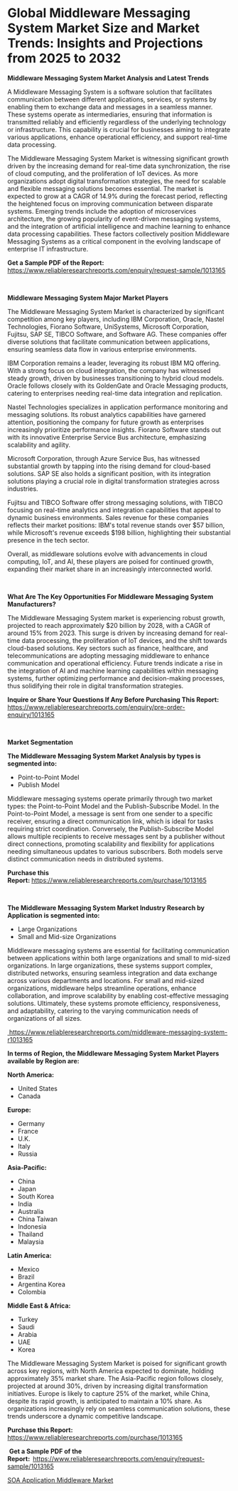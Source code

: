 <p><h1>Global Middleware Messaging System Market Size and Market Trends: Insights and Projections from 2025 to 2032</h1></p><p><strong>Middleware Messaging System Market Analysis and Latest Trends</strong></p>
<p><p>A Middleware Messaging System is a software solution that facilitates communication between different applications, services, or systems by enabling them to exchange data and messages in a seamless manner. These systems operate as intermediaries, ensuring that information is transmitted reliably and efficiently regardless of the underlying technology or infrastructure. This capability is crucial for businesses aiming to integrate various applications, enhance operational efficiency, and support real-time data processing.</p><p>The Middleware Messaging System Market is witnessing significant growth driven by the increasing demand for real-time data synchronization, the rise of cloud computing, and the proliferation of IoT devices. As more organizations adopt digital transformation strategies, the need for scalable and flexible messaging solutions becomes essential. The market is expected to grow at a CAGR of 14.9% during the forecast period, reflecting the heightened focus on improving communication between disparate systems. Emerging trends include the adoption of microservices architecture, the growing popularity of event-driven messaging systems, and the integration of artificial intelligence and machine learning to enhance data processing capabilities. These factors collectively position Middleware Messaging Systems as a critical component in the evolving landscape of enterprise IT infrastructure.</p></p>
<p><strong>Get a Sample PDF of the Report:&nbsp;</strong> <a href="https://www.reliableresearchreports.com/enquiry/request-sample/1013165?utm_campaign=2030&utm_medium=2&utm_source=Github&utm_content=ia&utm_term=08032025&utm_id=middleware-messaging-system">https://www.reliableresearchreports.com/enquiry/request-sample/1013165</a></p>
<p>&nbsp;</p>
<p><strong>Middleware Messaging System Major Market Players</strong></p>
<p><p>The Middleware Messaging System Market is characterized by significant competition among key players, including IBM Corporation, Oracle, Nastel Technologies, Fiorano Software, UniSystems, Microsoft Corporation, Fujitsu, SAP SE, TIBCO Software, and Software AG. These companies offer diverse solutions that facilitate communication between applications, ensuring seamless data flow in various enterprise environments.</p><p>IBM Corporation remains a leader, leveraging its robust IBM MQ offering. With a strong focus on cloud integration, the company has witnessed steady growth, driven by businesses transitioning to hybrid cloud models. Oracle follows closely with its GoldenGate and Oracle Messaging products, catering to enterprises needing real-time data integration and replication. </p><p>Nastel Technologies specializes in application performance monitoring and messaging solutions. Its robust analytics capabilities have garnered attention, positioning the company for future growth as enterprises increasingly prioritize performance insights. Fiorano Software stands out with its innovative Enterprise Service Bus architecture, emphasizing scalability and agility.</p><p>Microsoft Corporation, through Azure Service Bus, has witnessed substantial growth by tapping into the rising demand for cloud-based solutions. SAP SE also holds a significant position, with its integration solutions playing a crucial role in digital transformation strategies across industries.</p><p>Fujitsu and TIBCO Software offer strong messaging solutions, with TIBCO focusing on real-time analytics and integration capabilities that appeal to dynamic business environments. Sales revenue for these companies reflects their market positions: IBM's total revenue stands over $57 billion, while Microsoft's revenue exceeds $198 billion, highlighting their substantial presence in the tech sector.</p><p>Overall, as middleware solutions evolve with advancements in cloud computing, IoT, and AI, these players are poised for continued growth, expanding their market share in an increasingly interconnected world.</p></p>
<p>&nbsp;</p>
<p><strong>What Are The Key Opportunities For Middleware Messaging System Manufacturers?</strong></p>
<p><p>The Middleware Messaging System market is experiencing robust growth, projected to reach approximately $20 billion by 2028, with a CAGR of around 15% from 2023. This surge is driven by increasing demand for real-time data processing, the proliferation of IoT devices, and the shift towards cloud-based solutions. Key sectors such as finance, healthcare, and telecommunications are adopting messaging middleware to enhance communication and operational efficiency. Future trends indicate a rise in the integration of AI and machine learning capabilities within messaging systems, further optimizing performance and decision-making processes, thus solidifying their role in digital transformation strategies.</p></p>
<p><strong>Inquire or Share Your Questions If Any Before Purchasing This Report:</strong> <a href="https://www.reliableresearchreports.com/enquiry/pre-order-enquiry/1013165?utm_campaign=2030&utm_medium=2&utm_source=Github&utm_content=ia&utm_term=08032025&utm_id=middleware-messaging-system">https://www.reliableresearchreports.com/enquiry/pre-order-enquiry/1013165</a></p>
<p>&nbsp;</p>
<p><strong>Market Segmentation</strong></p>
<p><strong>The Middleware Messaging System Market Analysis by types is segmented into:</strong></p>
<p><ul><li>Point-to-Point Model</li><li>Publish Model</li></ul></p>
<p><p>Middleware messaging systems operate primarily through two market types: the Point-to-Point Model and the Publish-Subscribe Model. In the Point-to-Point Model, a message is sent from one sender to a specific receiver, ensuring a direct communication link, which is ideal for tasks requiring strict coordination. Conversely, the Publish-Subscribe Model allows multiple recipients to receive messages sent by a publisher without direct connections, promoting scalability and flexibility for applications needing simultaneous updates to various subscribers. Both models serve distinct communication needs in distributed systems.</p></p>
<p><strong>Purchase this Report:&nbsp;</strong><a href="https://www.reliableresearchreports.com/purchase/1013165?utm_campaign=2030&utm_medium=2&utm_source=Github&utm_content=ia&utm_term=08032025&utm_id=middleware-messaging-system">https://www.reliableresearchreports.com/purchase/1013165</a></p>
<p>&nbsp;</p>
<p><strong>The Middleware Messaging System Market Industry Research by Application is segmented into:</strong></p>
<p><ul><li>Large Organizations</li><li>Small and Mid-size Organizations</li></ul></p>
<p><p>Middleware messaging systems are essential for facilitating communication between applications within both large organizations and small to mid-sized organizations. In large organizations, these systems support complex, distributed networks, ensuring seamless integration and data exchange across various departments and locations. For small and mid-sized organizations, middleware helps streamline operations, enhance collaboration, and improve scalability by enabling cost-effective messaging solutions. Ultimately, these systems promote efficiency, responsiveness, and adaptability, catering to the varying communication needs of organizations of all sizes.</p></p>
<p><a href="https://www.reliableresearchreports.com/middleware-messaging-system-r1013165?utm_campaign=2030&utm_medium=2&utm_source=Github&utm_content=ia&utm_term=08032025&utm_id=middleware-messaging-system">&nbsp;https://www.reliableresearchreports.com/middleware-messaging-system-r1013165</a></p>
<p><strong>In terms of Region, the Middleware Messaging System Market Players available by Region are:</strong></p>
<p>
    <p> <strong> North America: </strong>
        <ul>
            <li>United States</li>
            <li>Canada</li>
        </ul>
        </p> 
    <p> <strong> Europe: </strong>
        <ul>
            <li>Germany</li>
            <li>France</li>
            <li>U.K.</li>
            <li>Italy</li>
            <li>Russia</li>
        </ul>
        </p> 
    <p> <strong> Asia-Pacific: </strong>
        <ul>
            <li>China</li>
            <li>Japan</li>
            <li>South Korea</li>
            <li>India</li>
            <li>Australia</li>
            <li>China Taiwan</li>
            <li>Indonesia</li>
            <li>Thailand</li>
            <li>Malaysia</li>
        </ul>
        </p> 
    <p> <strong> Latin America: </strong>
        <ul>
            <li>Mexico</li>
            <li>Brazil</li>
            <li>Argentina Korea</li>
            <li>Colombia</li>
        </ul>
        </p> 
    <p> <strong> Middle East & Africa: </strong>
        <ul>
            <li>Turkey</li>
            <li>Saudi</li>
            <li>Arabia</li>
            <li>UAE</li>
            <li>Korea</li>
        </ul>
    </p>
    </p>
<p><p>The Middleware Messaging System Market is poised for significant growth across key regions, with North America expected to dominate, holding approximately 35% market share. The Asia-Pacific region follows closely, projected at around 30%, driven by increasing digital transformation initiatives. Europe is likely to capture 25% of the market, while China, despite its rapid growth, is anticipated to maintain a 10% share. As organizations increasingly rely on seamless communication solutions, these trends underscore a dynamic competitive landscape.</p></p>
<p><strong>Purchase this Report: </strong><a href="https://www.reliableresearchreports.com/purchase/1013165?utm_campaign=2030&utm_medium=2&utm_source=Github&utm_content=ia&utm_term=08032025&utm_id=middleware-messaging-system">https://www.reliableresearchreports.com/purchase/1013165</a></p>
<p>&nbsp;<strong>Get a Sample PDF of the Report:&nbsp;&nbsp;</strong><a href="https://www.reliableresearchreports.com/enquiry/request-sample/1013165?utm_campaign=2030&utm_medium=2&utm_source=Github&utm_content=ia&utm_term=08032025&utm_id=middleware-messaging-system">https://www.reliableresearchreports.com/enquiry/request-sample/1013165</a></p>
<p><strong></strong></p>
<p><p><a href="https://github.com/angelajermaine/Market-Research-Report-List-6/blob/main/soa-application-middleware-market.md?utm_campaign=2030&utm_medium=2&utm_source=Github&utm_content=ia&utm_term=08032025&utm_id=middleware-messaging-system">SOA Application Middleware Market</a></p></p>
